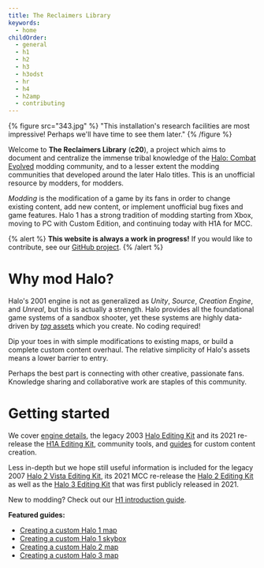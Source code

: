 ```yaml
---
title: The Reclaimers Library
keywords:
  - home
childOrder:
  - general
  - h1
  - h2
  - h3
  - h3odst
  - hr
  - h4
  - h2amp
  - contributing
---
```

{% figure src="343.jpg" %}
"This installation's research facilities are most impressive! Perhaps we'll have time to see them later."
{% /figure %}

Welcome to **The Reclaimers Library** (**c20**), a project which aims to document and centralize the immense tribal knowledge of the [Halo: Combat Evolved](~h1) modding community, and to a lesser extent the modding communities that developed around the later Halo titles. This is an unofficial resource by modders, for modders.

_Modding_ is the modification of a game by its fans in order to change existing content, add new content, or implement unofficial bug fixes and game features. Halo 1 has a strong tradition of modding starting from Xbox, moving to PC with Custom Edition, and continuing today with H1A for MCC.

{% alert %}
**This website is always a work in progress!** If you would like to contribute, see our [GitHub project](https://github.com/Sigmmma/c20#contributing).
{% /alert %}

# Why mod Halo?
Halo's 2001 engine is not as generalized as _Unity_, _Source_, _Creation Engine_, and _Unreal_, but this is actually a strength. Halo provides all the foundational game systems of a sandbox shooter, yet these systems are highly data-driven by [_tag_ assets](~h1/tags) which you create. No coding required!

Dip your toes in with simple modifications to existing maps, or build a complete custom content overhaul. The relative simplicity of Halo's assets means a lower barrier to entry.

Perhaps the best part is connecting with other creative, passionate fans. Knowledge sharing and collaborative work are staples of this community.

# Getting started
We cover [engine details](~h1/engine), the legacy 2003 [Halo Editing Kit](~hek) and its 2021 re-release the [H1A Editing Kit](~h1a-ek), community tools, and [guides](~h1/guides) for custom content creation.

Less in-depth but we hope still useful information is included for the legacy 2007 [Halo 2 Vista Editing Kit](~h2v-ek), its 2021 MCC re-release the [Halo 2 Editing Kit](~h2-ek) as well as the [Halo 3 Editing Kit](~h3-ek) that was first publicly released in 2021.

New to modding? Check out our [H1 introduction guide](~intro-to-h1-modding).

**Featured guides:**
* [Creating a custom Halo 1 map](~h1/guides/map-making/level-creation)
* [Creating a custom Halo 1 skybox](~h1/guides/skyboxes)
* [Creating a custom Halo 2 map](~h2/guides/map-making/level-creation)
* [Creating a custom Halo 3 map](~h3/guides/map-making/level-creation)
